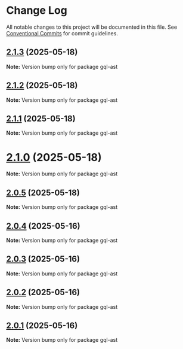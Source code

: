 # Change Log

All notable changes to this project will be documented in this file.
See [Conventional Commits](https://conventionalcommits.org) for commit guidelines.

## [2.1.3](https://github.com/launchql/launchql/compare/gql-ast@2.1.2...gql-ast@2.1.3) (2025-05-18)

**Note:** Version bump only for package gql-ast





## [2.1.2](https://github.com/launchql/launchql/compare/gql-ast@2.1.1...gql-ast@2.1.2) (2025-05-18)

**Note:** Version bump only for package gql-ast





## [2.1.1](https://github.com/launchql/launchql/compare/gql-ast@2.1.0...gql-ast@2.1.1) (2025-05-18)

**Note:** Version bump only for package gql-ast





# [2.1.0](https://github.com/launchql/launchql/compare/gql-ast@2.0.5...gql-ast@2.1.0) (2025-05-18)

**Note:** Version bump only for package gql-ast





## [2.0.5](https://github.com/launchql/launchql/compare/gql-ast@2.0.4...gql-ast@2.0.5) (2025-05-18)

**Note:** Version bump only for package gql-ast





## [2.0.4](https://github.com/launchql/launchql/compare/gql-ast@2.0.3...gql-ast@2.0.4) (2025-05-16)

**Note:** Version bump only for package gql-ast





## [2.0.3](https://github.com/launchql/launchql/compare/gql-ast@2.0.2...gql-ast@2.0.3) (2025-05-16)

**Note:** Version bump only for package gql-ast





## [2.0.2](https://github.com/launchql/launchql/compare/gql-ast@2.0.1...gql-ast@2.0.2) (2025-05-16)

**Note:** Version bump only for package gql-ast





## [2.0.1](https://github.com/launchql/launchql/compare/gql-ast@0.1.10...gql-ast@2.0.1) (2025-05-16)

**Note:** Version bump only for package gql-ast
